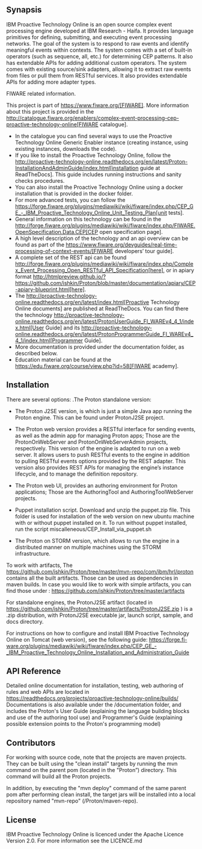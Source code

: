 ## Synapsis
IBM Proactive Technology Online is an open source complex event processing engine developed at IBM Research - Haifa. It provides language primitives for defining,
submitting, and executing event processing networks. The goal of the system is to respond to raw events and identify meaningful events within contexts. 
The system comes with a set of built-in operators (such as sequence, all, etc.) for determining CEP patterns. 
It also has extendable APIs for adding additional custom operators. The system comes with existing source/sink adapters, allowing it to extract raw events from files or pull 
them from RESTful services. It also provides extendable APIs for adding more adapter types. 

FIWARE related information.

This project is part of https://www.fiware.org/[FIWARE].
More information about this project is provided in the http://catalogue.fiware.org/enablers/complex-event-processing-cep-proactive-technology-online[FIWARE catalogue]. 

- In the catalogue you can find several ways to use the Proactive Technology Online Generic Enabler instance (creating instance, using existing instances, downloads the code). 
- If you like to install the Proactive Technology Online, follow the http://proactive-technology-online.readthedocs.org/en/latest/Proton-InstallationAndAdminGuide/index.html[installation guide at ReadTheDocs]. This guide includes running instructions and sanity checks procedures. 
- You can also install the Proactive Technology Online using a docker installation that is provided in the docker folder.
- For more advanced tests, you can follow the https://forge.fiware.org/plugins/mediawiki/wiki/fiware/index.php/CEP_GE_-_IBM_Proactive_Technology_Online_Unit_Testing_Plan[unit tests].
- General information on this technology can be found in the http://forge.fiware.org/plugins/mediawiki/wiki/fiware/index.php/FIWARE.OpenSpecification.Data.CEP[CEP open specification page].
- A high level description of the technology and an api overview can be found as part of the https://www.fiware.org/devguides/real-time-processing-of-context-events/[FIWARE developers’ tour guide].
- A complete set of the REST api can be found http://forge.fiware.org/plugins/mediawiki/wiki/fiware/index.php/Complex_Event_Processing_Open_RESTful_API_Specification[here], or in apiary format http://htmlpreview.github.io/?https://github.com/ishkin/Proton/blob/master/documentation/apiary/CEP-apiary-blueprint.html[here].
- The http://proactive-technology-online.readthedocs.org/en/latest/index.html[Proactive Technology Online documents] are published at ReadTheDocs. You can find there the technology http://proactive-technology-online.readthedocs.org/en/latest/ProtonUserGuide_FI_WAREv4_4_1/index.html[User Guide] and its http://proactive-technology-online.readthedocs.org/en/latest/ProtonProgrammerGuide_FI_WAREv4_4_1/index.html[Programmer Guide]. 
- More documentation is provided under the documentation folder, as described below. 
- Education material can be found at the https://edu.fiware.org/course/view.php?id=58[FIWARE academy].

## Installation
There are several options:
.The Proton standalone version:
- The Proton J2SE version,  is which is just a simple Java app running the Proton engine. This can be found under ProtonJ2SE project.
- The Proton web version provides a RESTful interface for sending events, as well as the admin app for managing Proton apps; Those are the ProtonOnWebServer and ProtonOnWebServerAdmin projects, respectively.
This version of the engine is adapted to run on a web server. It allows users to push RESTful events to the engine in addition to pulling 
RESTful events options provided by the REST adapter. This version also provides REST APIs for managing the engine’s instance lifecycle, and to manage the definition repository.
- The Proton web UI,  provides an authoring environment for Proton applications; Those are the AuthoringTool and AuthoringToolWebServer projects.
- Puppet installation script. Download and unzip the puppet.zip file. This folder is used for installation of the web version on new ubuntu machine with or without puppet installed on it. To run without puppet installed, run the script miscalleneous/CEP_Install_via_puppet.sh

- The Proton on STORM version, which allows to run the engine in a distributed manner on multiple machines using the STORM infrastructure.

To work with artifacts, 
The https://github.com/ishkin/Proton/tree/master/mvn-repo/com/ibm/hrl/proton contains all the built artifacts. Those can be used as dependencies in maven builds. 
In case you would like to work with simple artifacts, you can find those under :  https://github.com/ishkin/Proton/tree/master/artifacts

For standalone engines, the ProtonJ2SE artifact (located in https://github.com/ishkin/Proton/tree/master/artifacts/ProtonJ2SE.zip )   is a .zip distribution, with ProtonJ2SE executable jar, launch script, sample, and docs directory. 

For instructions on how to configure and install IBM Proactive Technology Online on Tomcat (web version), see the following guide: https://forge.fi-ware.org/plugins/mediawiki/wiki/fiware/index.php/CEP_GE_-_IBM_Proactive_Technology_Online_Installation_and_Administration_Guide

## API Reference
Detailed online documentation for installation, testing, web authoring of rules and web APIs are located in https://readthedocs.org/projects/proactive-technology-online/builds/
Documentations is also available under the /documentation folder, and includes the Proton's User Guide (explaining the language building blocks and use of the authoring tool use) and Programmer's Guide (explaining possible extension points to the Proton's programming model)

## Contributors 
For working with source code, note that the projects are maven projects. 
They can be built using the "clean install" targets by running the mvn command on the parent pom (located in the "Proton”) directory. 
This command will build all the Proton projects.

In addition, by executing the "mvn deploy" 	command of the same parent pom after performing clean install, the target jars will be installed into a local repository named "mvn-repo" (/Proton/maven-repo).

## License
IBM Proactive Technology Online is licenced under the Apache Licence Version 2.0. For more information see the LICENCE.md
